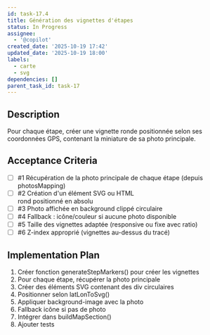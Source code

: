 ```yaml
---
id: task-17.4
title: Génération des vignettes d'étapes
status: In Progress
assignee:
  - '@copilot'
created_date: '2025-10-19 17:42'
updated_date: '2025-10-19 18:00'
labels:
  - carte
  - svg
dependencies: []
parent_task_id: task-17
---
```


## Description

<!-- SECTION:DESCRIPTION:BEGIN -->
Pour chaque étape, créer une vignette ronde positionnée selon ses coordonnées GPS, contenant la miniature de sa photo principale.
<!-- SECTION:DESCRIPTION:END -->

## Acceptance Criteria
<!-- AC:BEGIN -->
- [ ] #1 Récupération de la photo principale de chaque étape (depuis photosMapping)
- [ ] #2 Création d'un élément SVG <circle> ou HTML <div> rond positionné en absolu
- [ ] #3 Photo affichée en background clippé circulaire
- [ ] #4 Fallback : icône/couleur si aucune photo disponible
- [ ] #5 Taille des vignettes adaptée (responsive ou fixe avec ratio)
- [ ] #6 Z-index approprié (vignettes au-dessus du tracé)
<!-- AC:END -->

## Implementation Plan

<!-- SECTION:PLAN:BEGIN -->
1. Créer fonction generateStepMarkers() pour créer les vignettes
2. Pour chaque étape, récupérer la photo principale
3. Créer des éléments SVG <foreignObject> contenant des div circulaires
4. Positionner selon latLonToSvg()
5. Appliquer background-image avec la photo
6. Fallback icône si pas de photo
7. Intégrer dans buildMapSection()
8. Ajouter tests
<!-- SECTION:PLAN:END -->
